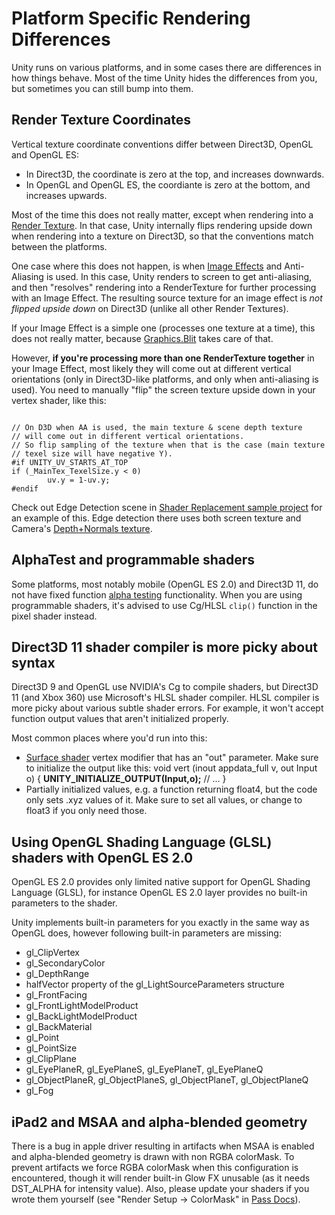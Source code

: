 Platform Specific Rendering Differences
=======================================


Unity runs on various platforms, and in some cases there are differences in how things behave. Most of the time Unity hides the differences from you, but sometimes you can still bump into them.


Render Texture Coordinates
--------------------------


Vertical texture coordinate conventions differ between Direct3D, OpenGL and OpenGL ES:
* In Direct3D, the coordinate is zero at the top, and increases downwards.
* In OpenGL and OpenGL ES, the coordiante is zero at the bottom, and increases upwards.

Most of the time this does not really matter, except when rendering into a [Render Texture](class-rendertexture.html). In that case, Unity internally flips rendering upside down when rendering into a texture on Direct3D, so that the conventions match between the platforms.

One case where this does not happen, is when [Image Effects](comp-imageeffects.html) and Anti-Aliasing is used. In this case, Unity renders to screen to get anti-aliasing, and then "resolves" rendering into a RenderTexture for further processing with an Image Effect. The resulting source texture for an image effect is _not flipped upside down_ on Direct3D (unlike all other Render Textures).

If your Image Effect is a simple one (processes one texture at a time), this does not really matter, because [Graphics.Blit](scriptref:graphics.blit.html.html) takes care of that.

However, __if you're processing more than one RenderTexture together__ in your Image Effect, most likely they will come out at different vertical orientations (only in Direct3D-like platforms, and only when anti-aliasing is used). You need to manually "flip" the screen texture upside down in your vertex shader, like this:
````

// On D3D when AA is used, the main texture & scene depth texture
// will come out in different vertical orientations.
// So flip sampling of the texture when that is the case (main texture
// texel size will have negative Y).
#if UNITY_UV_STARTS_AT_TOP
if (_MainTex_TexelSize.y < 0)
        uv.y = 1-uv.y;
#endif

````

Check out Edge Detection scene in [Shader Replacement sample project](http://unity3d.com/support/resources/example-projects/shader-replacement.html) for an example of this. Edge detection there uses both screen texture and Camera's [Depth+Normals texture](sl-cameradepthtexture.html).


AlphaTest and programmable shaders
----------------------------------


Some platforms, most notably mobile (OpenGL ES 2.0) and Direct3D 11, do not have fixed function [alpha testing](sl-alphatest.html) functionality. When you are using programmable shaders, it's advised to use Cg/HLSL `clip()` function in the pixel shader instead.


Direct3D 11 shader compiler is more picky about syntax
------------------------------------------------------


Direct3D 9 and OpenGL use NVIDIA's Cg to compile shaders, but Direct3D 11 (and Xbox 360) use Microsoft's HLSL shader compiler. HLSL compiler is more picky about various subtle shader errors. For example, it won't accept function output values that aren't initialized properly.

Most common places where you'd run into this:
* [Surface shader](sl-surfaceshaders.html) vertex modifier that has an "out" parameter. Make sure to initialize the output like this:
      void vert (inout appdata_full v, out Input o) 
      {
        __UNITY_INITIALIZE_OUTPUT(Input,o);__
        // ...
      }
* Partially initialized values, e.g. a function returning float4, but the code only sets .xyz values of it. Make sure to set all values, or change to float3 if you only need those.



Using OpenGL Shading Language (GLSL) shaders with OpenGL ES 2.0
---------------------------------------------------------------


OpenGL ES 2.0 provides only limited native support for OpenGL Shading Language (GLSL), for instance OpenGL ES 2.0 layer provides no built-in parameters to the shader.

Unity implements built-in parameters for you exactly in the same way as OpenGL does, however following built-in parameters are missing:
* <span class=component>gl_ClipVertex</span>
* <span class=component>gl_SecondaryColor</span>
* <span class=component>gl_DepthRange</span>
* <span class=component>halfVector</span> property of the <span class=component>gl_LightSourceParameters</span> structure
* <span class=component>gl_FrontFacing</span>
* <span class=component>gl_FrontLightModelProduct</span>
* <span class=component>gl_BackLightModelProduct</span>
* <span class=component>gl_BackMaterial</span>
* <span class=component>gl_Point</span>
* <span class=component>gl_PointSize</span>
* <span class=component>gl_ClipPlane</span>
* <span class=component>gl_EyePlaneR</span>, <span class=component>gl_EyePlaneS</span>, <span class=component>gl_EyePlaneT</span>, <span class=component>gl_EyePlaneQ</span>
* <span class=component>gl_ObjectPlaneR</span>, <span class=component>gl_ObjectPlaneS</span>, <span class=component>gl_ObjectPlaneT</span>, <span class=component>gl_ObjectPlaneQ</span>
* <span class=component>gl_Fog</span>



iPad2 and MSAA and alpha-blended geometry
-----------------------------------------


There is a bug in apple driver resulting in artifacts when MSAA is enabled and alpha-blended geometry is drawn with non RGBA colorMask. To prevent artifacts we force RGBA colorMask when this configuration is encountered, though it will render built-in Glow FX unusable (as it needs DST_ALPHA for intensity value). Also, please update your shaders if you wrote them yourself (see "Render Setup -> ColorMask" in [Pass Docs](scriptref:main.sl-pass.html)).
